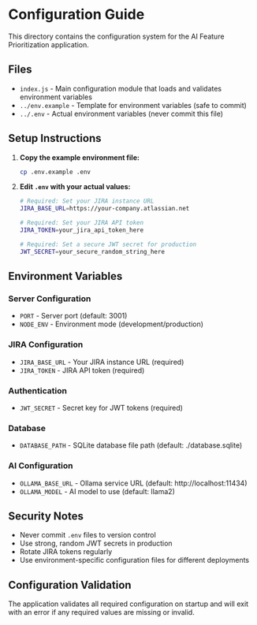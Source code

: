 # Configuration Guide

This directory contains the configuration system for the AI Feature Prioritization application.

## Files

- `index.js` - Main configuration module that loads and validates environment variables
- `../env.example` - Template for environment variables (safe to commit)
- `../.env` - Actual environment variables (never commit this file)

## Setup Instructions

1. **Copy the example environment file:**
   ```bash
   cp .env.example .env
   ```

2. **Edit `.env` with your actual values:**
   ```bash
   # Required: Set your JIRA instance URL
   JIRA_BASE_URL=https://your-company.atlassian.net

   # Required: Set your JIRA API token
   JIRA_TOKEN=your_jira_api_token_here

   # Required: Set a secure JWT secret for production
   JWT_SECRET=your_secure_random_string_here
   ```

## Environment Variables

### Server Configuration
- `PORT` - Server port (default: 3001)
- `NODE_ENV` - Environment mode (development/production)

### JIRA Configuration
- `JIRA_BASE_URL` - Your JIRA instance URL (required)
- `JIRA_TOKEN` - JIRA API token (required)

### Authentication
- `JWT_SECRET` - Secret key for JWT tokens (required)

### Database
- `DATABASE_PATH` - SQLite database file path (default: ./database.sqlite)

### AI Configuration
- `OLLAMA_BASE_URL` - Ollama service URL (default: http://localhost:11434)
- `OLLAMA_MODEL` - AI model to use (default: llama2)

## Security Notes

- Never commit `.env` files to version control
- Use strong, random JWT secrets in production
- Rotate JIRA tokens regularly
- Use environment-specific configuration files for different deployments

## Configuration Validation

The application validates all required configuration on startup and will exit with an error if any required values are missing or invalid. 